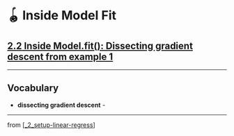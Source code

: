 # 🪀 Inside Model Fit

## [**2.2** Inside Model.fit(): Dissecting gradient descent from example 1](https://livebook.manning.com/book/deep-learning-with-javascript/chapter-2/93)

---

## **Vocabulary**

- **dissecting gradient descent** -

---

from [[_2_setup-linear-regress]]

[//begin]: # "Autogenerated link references for markdown compatibility"
[_2_setup-linear-regress]: ../_2_setup-linear-regress.md "🪀 2 LINEAR REGRESS"
[//end]: # "Autogenerated link references"
